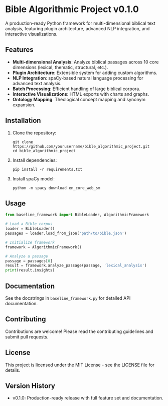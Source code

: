 # Bible Algorithmic Project v0.1.0

A production-ready Python framework for multi-dimensional biblical text analysis, featuring plugin architecture, advanced NLP integration, and interactive visualizations.

## Features

- **Multi-dimensional Analysis**: Analyze biblical passages across 10 core dimensions (lexical, thematic, structural, etc.).
- **Plugin Architecture**: Extensible system for adding custom algorithms.
- **NLP Integration**: spaCy-based natural language processing for advanced text analysis.
- **Batch Processing**: Efficient handling of large biblical corpora.
- **Interactive Visualizations**: HTML exports with charts and graphs.
- **Ontology Mapping**: Theological concept mapping and synonym expansion.

## Installation

1. Clone the repository:
   ```
   git clone https://github.com/yourusername/bible_algorithmic_project.git
   cd bible_algorithmic_project
   ```

2. Install dependencies:
   ```
   pip install -r requirements.txt
   ```

3. Install spaCy model:
   ```
   python -m spacy download en_core_web_sm
   ```

## Usage

```python
from baseline_framework import BibleLoader, AlgorithmicFramework

# Load a Bible corpus
loader = BibleLoader()
passages = loader.load_from_json('path/to/bible.json')

# Initialize framework
framework = AlgorithmicFramework()

# Analyze a passage
passage = passages[0]
result = framework.analyze_passage(passage, 'lexical_analysis')
print(result.insights)
```

## Documentation

See the docstrings in `baseline_framework.py` for detailed API documentation.

## Contributing

Contributions are welcome! Please read the contributing guidelines and submit pull requests.

## License

This project is licensed under the MIT License - see the LICENSE file for details.

## Version History

- v0.1.0: Production-ready release with full feature set and documentation.